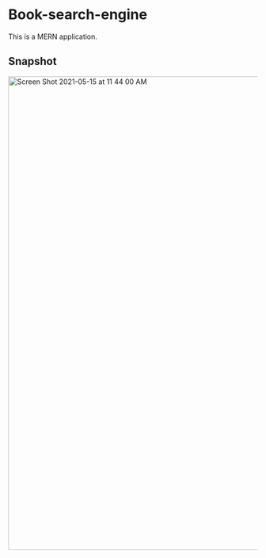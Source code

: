 # Book-search-engine
This is a MERN application.

## Snapshot
<img width="956" alt="Screen Shot 2021-05-15 at 11 44 00 AM" src="https://user-images.githubusercontent.com/69886471/118371945-91b00d80-b574-11eb-9e3f-5db64f67d305.png">
